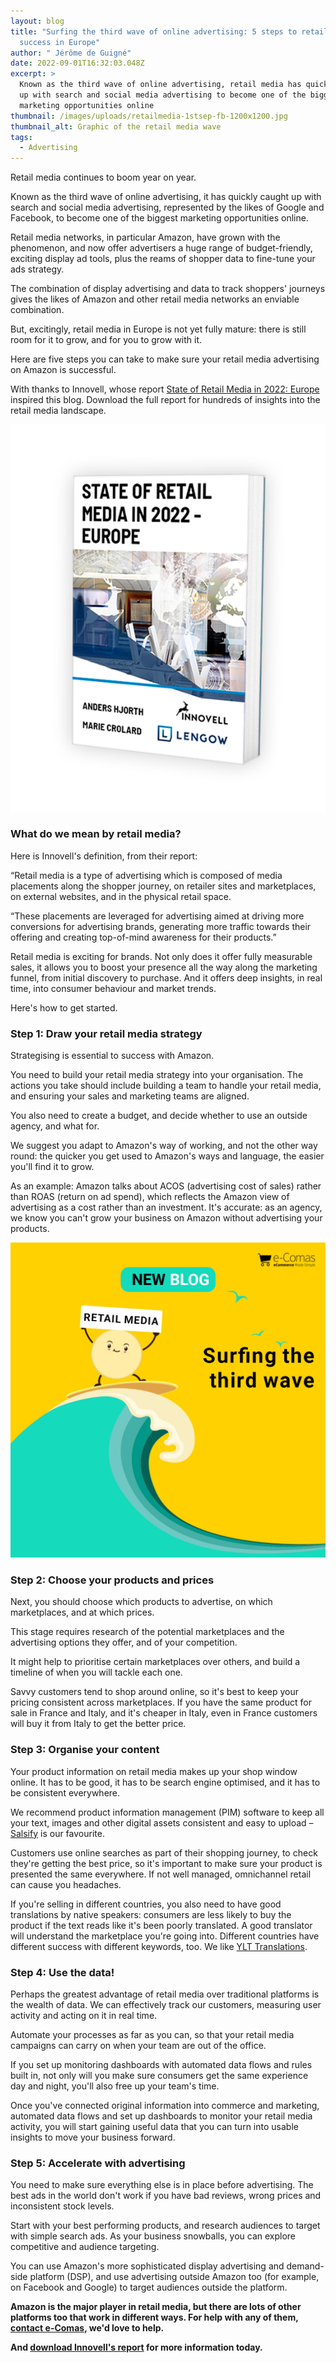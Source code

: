 ```yaml
---
layout: blog
title: "Surfing the third wave of online advertising: 5 steps to retail media
  success in Europe"
author: " Jérôme de Guigné"
date: 2022-09-01T16:32:03.048Z
excerpt: >
  Known as the third wave of online advertising, retail media has quickly caught
  up with search and social media advertising to become one of the biggest
  marketing opportunities online
thumbnail: /images/uploads/retailmedia-1stsep-fb-1200x1200.jpg
thumbnail_alt: Graphic of the retail media wave
tags:
  - Advertising
---
```

<!--StartFragment-->

Retail media continues to boom year on year.

Known as the third wave of online advertising, it has quickly caught up with search and social media advertising, represented by the likes of Google and Facebook, to become one of the biggest marketing opportunities online.

Retail media networks, in particular Amazon, have grown with the phenomenon, and now offer advertisers a huge range of budget-friendly, exciting display ad tools, plus the reams of shopper data to fine-tune your ads strategy.

The combination of display advertising and data to track shoppers' journeys gives the likes of Amazon and other retail media networks an enviable combination.

But, excitingly, retail media in Europe is not yet fully mature: there is still room for it to grow, and for you to grow with it.

Here are five steps you can take to make sure your retail media advertising on Amazon is successful.

With thanks to Innovell, whose report [State of Retail Media in 2022: Europe](https://www.innovell.com/retail-media-europe/) inspired this blog. Download the full report [](https://www.innovell.com/retail-media-europe/) for hundreds of insights into the retail media landscape.

![Cover of Innovell retail media report](/images/uploads/book_perspektiv2.png "Innovell's report")

### What do we mean by retail media?

Here is Innovell's definition, from their report:

“Retail media is a type of advertising which is composed of media placements along the shopper journey, on retailer sites and marketplaces, on external websites, and in the physical retail space.

“These placements are leveraged for advertising aimed at driving more conversions for advertising brands, generating more traffic towards their offering and creating top-of-mind awareness for their products.”

Retail media is exciting for brands. Not only does it offer fully measurable sales, it allows you to boost your presence all the way along the marketing funnel, from initial discovery to purchase. And it offers deep insights, in real time, into consumer behaviour and market trends.

Here's how to get started.

### Step 1: Draw your retail media strategy

Strategising is essential to success with Amazon.

You need to build your retail media strategy into your organisation. The actions you take should include building a team to handle your retail media, and ensuring your sales and marketing teams are aligned.

You also need to create a budget, and decide whether to use an outside agency, and what for.

We suggest you adapt to Amazon's way of working, and not the other way round: the quicker you get used to Amazon's ways and language, the easier you'll find it to grow.

As an example: Amazon talks about ACOS (advertising cost of sales) rather than ROAS (return on ad spend), which reflects the Amazon view of advertising as a cost rather than an investment. It's accurate: as an agency, we know you can't grow your business on Amazon without advertising your products.

![Graphic of the retail media wave](/images/uploads/retailmedia-1stsep-fb-1200x1200.jpg)

### Step 2: Choose your products and prices

Next, you should choose which products to advertise, on which marketplaces, and at which prices.

This stage requires research of the potential marketplaces and the advertising options they offer, and of your competition.

It might help to prioritise certain marketplaces over others, and build a timeline of when you will tackle each one.

Savvy customers tend to shop around online, so it's best to keep your pricing consistent across marketplaces. If you have the same product for sale in France and Italy, and it's cheaper in Italy, even in France customers will buy it from Italy to get the better price.

### Step 3: Organise your content

Your product information on retail media makes up your shop window online. It has to be good, it has to be search engine optimised, and it has to be consistent everywhere.

We recommend product information management (PIM) software to keep all your text, images and other digital assets consistent and easy to upload – [Salsify](https://www.salsify.com/) is our favourite.

Customers use online searches as part of their shopping journey, to check they're getting the best price, so it's important to make sure your product is presented the same everywhere. If not well managed, omnichannel retail can cause you headaches.

If you're selling in different countries, you also need to have good translations by native speakers: consumers are less likely to buy the product if the text reads like it's been poorly translated. A good translator will understand the marketplace you're going into. Different countries have different success with different keywords, too. We like [YLT Translations](https://ylt-translations.com/).

### Step 4: Use the data!

Perhaps the greatest advantage of retail media over traditional platforms is the wealth of data. We can effectively track our customers, measuring user activity and acting on it in real time.

Automate your processes as far as you can, so that your retail media campaigns can carry on when your team are out of the office.

If you set up monitoring dashboards with automated data flows and rules built in, not only will you make sure consumers get the same experience day and night, you'll also free up your team's time.

Once you've connected original information into commerce and marketing, automated data flows and set up dashboards to monitor your retail media activity, you will start gaining useful data that you can turn into usable insights to move your business forward.

### Step 5: Accelerate with advertising

You need to make sure everything else is in place before advertising. The best ads in the world don't work if you have bad reviews, wrong prices and inconsistent stock levels.

Start with your best performing products, and research audiences to target with simple search ads. As your business snowballs, you can explore competitive and audience targeting.

You can use Amazon's more sophisticated display advertising and demand-side platform (DSP), and use advertising outside Amazon too (for example, on Facebook and Google) to target audiences outside the platform.



**Amazon is the major player in retail media, but there are lots of other platforms too that work in different ways. For help with any of them, [contact e-Comas](http://e-comas.com/contact.html), we'd love to help.**

**And [download Innovell's report](https://www.innovell.com/retail-media-europe/) for more information today.**



<!--EndFragment-->